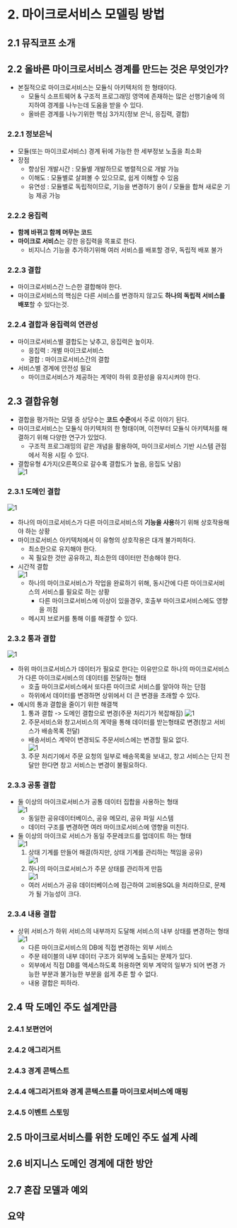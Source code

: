 # 2. 마이크로서비스 모델링 방법
## 2.1 뮤직코프 소개
## 2.2 올바른 마이크로서비스 경계를 만드는 것은 무엇인가?
- 본질적으로 마이크로서비스는 모듈식 아키텍처의 한 형태이다.
  - 모듈식 소프트웨어 & 구조적 프로그래밍 영역에 존재하는 많은 선행기술에 의지하여 경계를 나누는데 도움을 받을 수 있다.
  - 올바른 경계를 나누기위한 핵심 3가지(정보 은닉, 응집력, 결합)
### 2.2.1 정보은닉
- 모듈(또는 마이크로서비스) 경계 뒤에 가능한 한 세부정보 노출을 최소화
- 장점
  - 향상된 개발시간 : 모듈별 개발하므로 병렬적으로 개발 가능
  - 이해도 : 모듈별로 살펴볼 수 있으므로, 쉽게 이해할 수 있음
  - 유연성 : 모듈별로 독립적이므로, 기능을 변경하기 용이 / 모듈을 합쳐 새로운 기능 제공 가능
### 2.2.2 응집력
- **함께 바뀌고 함께 머무는 코드**
- **마이크로 서비스**는 강한 응집력을 목표로 한다.
  - 비지니스 기능을 추가하기위해 여러 서비스를 배포할 경우, 독립적 배포 불가 
### 2.2.3 결합
- 마이크로서비스간 느슨한 결합해야 한다.
- 마이크로서비스의 핵심은 다른 서비스를 변경하지 않고도 **하나의 독립적 서비스를 배포**할 수 있다는것.
### 2.2.4 결합과 응집력의 연관성
- 마이크로서비스별 결합도는 낮추고, 응집력은 높이자.
  - 응집력 : 개별 마이크로서비스
  - 결합 : 마이크로서비스간의 결합
- 서비스별 경계에 안전성 필요
  - 마이크로서비스가 제공하는 계약이 하위 호환성을 유지시켜야 한다.

## 2.3 결합유형
- 결합을 평가하는 모델 중 상당수는 **코드 수준**에서 주로 이야기 된다.
- 마이크로서비스는 모듈식 아키텍처의 한 형태이며, 이전부터 모듈식 아키텍처를 해결하기 위해 다양한 연구가 있었다.
  - 구조적 프로그래밍의 같은 개념을 활용하여, 마이크로서비스 기반 시스템 관점에서 적용 시킬 수 있다.
- 결합유형 4가지(오른쪽으로 갈수록 결합도가 높음, 응집도 낮음)     
  ![1](./images/ch02/img_1.png)
### 2.3.1 도메인 결합
![1](./images/ch02/img.png)  
- 하나의 마이크로서비스가 다른 마이크로서비스의 **기능을 사용**하기 위해 상호작용해야 하는 상황
- 마이크로서비스 아키텍처에서 이 유형의 상호작용은 대개 불가피하다.
  - 최소한으로 유지해야 한다.
  - 꼭 필요한 것만 공유하고, 최소한의 데이터만 전송해야 한다.
- 시간적 결합  
 ![1](./images/ch02/img_2.png)
  - 하나의 마이크로서비스가 작업을 완료하기 위해, 동시간에 다른 마이크로서비스의 서비스를 필요로 하는 상황
    - 다른 마이크로서비스에 이상이 있을경우, 호출부 마이크로서비스에도 영향을 끼침
  - 메시지 브로커를 통해 이를 해결할 수 있다.

### 2.3.2 통과 결합
![1](./images/ch02/img_3.png)  
- 하위 마이크로서비스가 데이터가 필요로 한다는 이유만으로 하나의 마이크로서비스가 다른 마이크로서비스의 데이터를 전달하는 형태
  - 호출 마이크로서비스에서 또다른 마이크로 서비스를 알아야 하는 단점
  - 하위에서 데이터를 변경하면 상위에서 더 큰 변경을 초래할 수 있다.
- 예시의 통과 결합을 줄이기 위한 해결책
  1. 통과 결합 -> 도메인 결합으로 변경(주문 처리기가 복잡해짐) 
    ![1](./images/ch02/img_4.png)
  2. 주문서비스와 창고서비스의 계약을 통해 데이터를 받는형태로 변경(창고 서비스가 배송목록 전달)
    - 배송서비스 계약이 변경되도 주문서비스에는 변경할 필요 없다.  
  ![1](./images/ch02/img_5.png)
  3. 주문 처리기에서 주문 요청의 일부로 배송목록을 보내고, 창고 서비스는 단지 전달만 한다면 창고 서비스는 변경이 불필요하다.
### 2.3.3 공통 결합
- 둘 이상의 마이크로서비스가 공통 데이터 집합을 사용하는 형태  
  ![1](./images/ch02/img_6.png)
  - 동일한 공유데이터베이스, 공유 메모리, 공유 파일 시스템
  - 데이터 구조를 변경하면 여러 마이크로서비스에 영향을 미친다.
- 둘 이상의 마이크로 서비스가 동일 주문레코드를 업데이트 하는 형태  
  ![1](./images/ch02/img_7.png) 
  1. 상태 기계를 만들어 해결(하지만, 상태 기계를 관리하는 책임을 공유)  
    ![1](./images/ch02/img_8.png)
  2. 하나의 마이크로서비스가 주문 상태를 관리하게 만듬  
    ![1](./images/ch02/img_9.png) 
  - 여러 서비스가 공유 데이터베이스에 접근하여 고비용SQL을 처리하므로, 문제가 될 가능성이 크다.
### 2.3.4 내용 결합
- 상위 서비스가 하위 서비스의 내부까지 도달해 서비스의 내부 상태를 변경하는 형태  
  ![1](./images/ch02/img_10.png)
  - 다른 마이크로서비스의 DB에 직접 변경하는 외부 서비스
  - 주문 테이블의 내부 데이터 구조가 외부에 노출되는 문제가 있다.
  - 외부에서 직접 DB를 액세스하도록 허용하면 외부 계약의 일부가 되어 변경 가능한 부분과 불가능한 부분을 쉽게 추론 할 수 없다.
  - 내용 결합은 피하라.



## 2.4 딱 도메인 주도 설계만큼
### 2.4.1 보편언어
### 2.4.2 애그리거트
### 2.4.3 경계 콘텍스트
### 2.4.4 애그리거트와 경계 콘텍스트를 마이크로서비스에 매핑
### 2.4.5 이벤트 스토밍


## 2.5 마이크로서비스를 위한 도메인 주도 설계 사례
## 2.6 비지니스 도메인 경계에 대한 방안
## 2.7 혼잡 모델과 예외

## 요약
